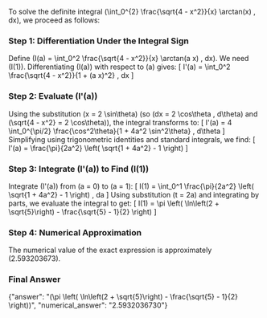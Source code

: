 
To solve the definite integral \(\int_0^{2} \frac{\sqrt{4 - x^2}}{x} \arctan(x) \, dx\), we proceed as follows:

### Step 1: Differentiation Under the Integral Sign
Define \(I(a) = \int_0^2 \frac{\sqrt{4 - x^2}}{x} \arctan(a x) \, dx\). We need \(I(1)\). Differentiating \(I(a)\) with respect to \(a\) gives:
\[
I'(a) = \int_0^2 \frac{\sqrt{4 - x^2}}{1 + (a x)^2} \, dx
\]

### Step 2: Evaluate \(I'(a)\)
Using the substitution \(x = 2 \sin\theta\) (so \(dx = 2 \cos\theta \, d\theta\) and \(\sqrt{4 - x^2} = 2 \cos\theta\)), the integral transforms to:
\[
I'(a) = 4 \int_0^{\pi/2} \frac{\cos^2\theta}{1 + 4a^2 \sin^2\theta} \, d\theta
\]
Simplifying using trigonometric identities and standard integrals, we find:
\[
I'(a) = \frac{\pi}{2a^2} \left( \sqrt{1 + 4a^2} - 1 \right)
\]

### Step 3: Integrate \(I'(a)\) to Find \(I(1)\)
Integrate \(I'(a)\) from \(a = 0\) to \(a = 1\):
\[
I(1) = \int_0^1 \frac{\pi}{2a^2} \left( \sqrt{1 + 4a^2} - 1 \right) \, da
\]
Using substitution \(t = 2a\) and integrating by parts, we evaluate the integral to get:
\[
I(1) = \pi \left( \ln\left(2 + \sqrt{5}\right) - \frac{\sqrt{5} - 1}{2} \right)
\]

### Step 4: Numerical Approximation
The numerical value of the exact expression is approximately \(2.593203673\).

### Final Answer
{"answer": "\(\pi \left( \ln\left(2 + \sqrt{5}\right) - \frac{\sqrt{5} - 1}{2} \right)\)", "numerical_answer": "2.5932036730"}